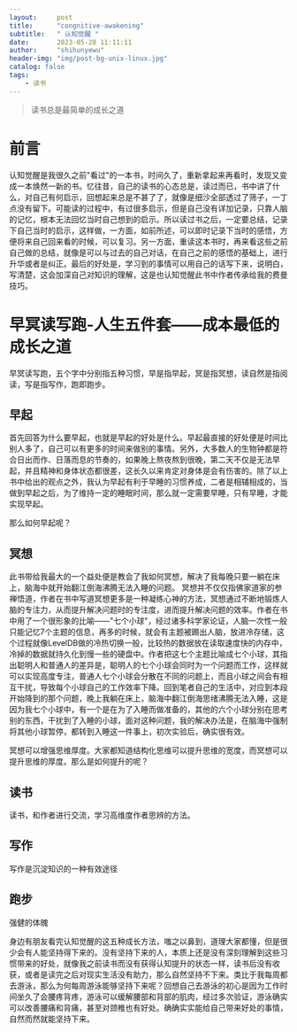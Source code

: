 ```yaml
---
layout:     post
title:      "congnitive-awakening"
subtitle:   " 认知觉醒 "
date:       2023-05-28 11:11:11
author:     "shihunyewu"
header-img: "img/post-bg-unix-linux.jpg"
catalog: false
tags:
    - 读书
---
```

> 读书总是最简单的成长之道


# 前言
认知觉醒是我很久之前"看过"的一本书，时间久了，重新拿起来再看时，发现又变成一本焕然一新的书。忆往昔，自己的读书的心态总是，读过而已，书中讲了什么，对自己有何启示，回想起来总是不甚了了，就像是细沙全部透过了筛子，一丁点没有留下。可能读的过程中，有过很多启示，但是自己没有详加记录，只靠人脑的记忆，根本无法回忆当时自己想到的启示。所以读过书之后，一定要总结，记录下自己当时的启示，这样做，一方面，如前所述，可以即时记录下当时的感悟，方便将来自己回来看的时候，可以复习。另一方面，重读这本书时，再来看这些之前自己做的总结，就像是可以与过去的自己对话，在自己之前的感悟的基础上，进行升华或者是纠正。最后的好处是，学习到的事情可以用自己的话写下来，说明白，写清楚，这会加深自己对知识的理解，这是也认知觉醒此书中作者传承给我的费曼技巧。

# 早冥读写跑-人生五件套——成本最低的成长之道
早冥读写跑，五个字中分别指五种习惯，早是指早起，冥是指冥想，读自然是指阅读，写是指写作，跑即跑步。

## 早起
首先回答为什么要早起，也就是早起的好处是什么。早起最直接的好处便是时间比别人多了，自己可以有更多的时间来做别的事情。另外，大多数人的生物钟都是符合日出而作、日落而息的节奏的，如果晚上熬夜熬到很晚，第二天不仅是无法早起，并且精神和身体状态都很差，这长久以来肯定对身体是会有伤害的。除了以上书中给出的观点之外，我认为早起有利于早睡的习惯养成，二者是相辅相成的，当做到早起之后，为了维持一定的睡眠时间，那么就一定需要早睡，只有早睡，才能实现早起。

那么如何早起呢？

## 冥想
此书带给我最大的一个益处便是教会了我如何冥想，解决了我每晚只要一躺在床上，脑海中就开始翻江倒海沸腾无法入睡的问题。
冥想并不仅仅指佛家道家的参禅悟道，作者在书中写道冥想更多是一种凝练心神的方法，冥想通过不断地锻炼人脑的专注力，从而提升解决问题时的专注度，进而提升解决问题的效率。作者在书中用了一个很形象的比喻——"七个小球"，经过诸多科学家论证，人脑一次性一般只能记忆7个主题的信息，再多的时候，就会有主题被踢出人脑，放进冷存储，这个过程就像LevelDB做的冷热切换一般，比较热的数据放在读取速度快的内存中，冷掉的数据就持久化到慢一些的硬盘中。作者把这七个主题比喻成七个小球，其指出聪明人和普通人的差异是，聪明人的七个小球会同时为一个问题而工作，这样就可以实现高度专注，普通人七个小球会分散在不同的问题上，而且小球之间会有相互干扰，导致每个小球自己的工作效率下降。回到笔者自己的生活中，对应到本段开始降到的那个问题，晚上我躺在床上，脑海中翻江倒海思绪沸腾无法入睡，这是因为我七个小球中，有一个是在为了入睡而做准备的，其他的六个小球分别在思考别的东西，干扰到了入睡的小球，面对这种问题，我的解决办法是，在脑海中强制将其他小球暂停，都转到入睡这一件事上，初次实验后，确实很有效。

冥想可以增强思维厚度。大家都知道结构化思维可以提升思维的宽度，而冥想可以提升思维的厚度。那么是如何提升的呢？


## 读书
读书，和作者进行交流，学习高维度作者思辨的方法。

## 写作
写作是沉淀知识的一种有效途径

## 跑步
强健的体魄

身边有朋友看完认知觉醒的这五种成长方法，嗤之以鼻到，道理大家都懂，但是很少会有人能坚持得下来的。没有坚持下来的人，本质上还是没有深刻理解到这些习惯带来的好处，就像我之前读书而没有获得认知提升的状态一样，读书后没有收获，或者是读完之后对现实生活没有助力，那么自然坚持不下来。类比于我每周都去游泳，那么为何每周游泳能够坚持下来呢？回想自己去游泳的初心是因为工作时间坐久了会腰疼背疼，游泳可以缓解腰部和背部的肌肉，经过多次验证，游泳确实可以改善腰痛和背痛，甚至对颈椎也有好处。确确实实能给自己带来好处的事情，自然而然就能坚持下来。










